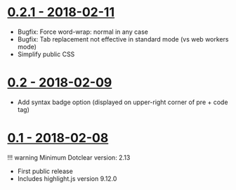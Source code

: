 [0.2.1 - 2018-02-11](https://open-time.net/post/2018/02/11/Plugin-hljs-021-pour-Dotclear)
================

 * Bugfix: Force word-wrap: normal in any case
 * Bugfix: Tab replacement not effective in standard mode (vs web workers mode)
 * Simplify public CSS

[0.2 - 2018-02-09](https://open-time.net/post/2018/02/09/Plugin-hljs-02-pour-Dotclear)
================

 * Add syntax badge option (displayed on upper-right corner of pre + code tag)

[0.1 - 2018-02-08](https://open-time.net/post/2018/02/08/Plugin-hljs-01-pour-Dotclear)
================

!!! warning
    Minimum Dotclear version: 2.13

 * First public release
 * Includes highlight.js version 9.12.0

